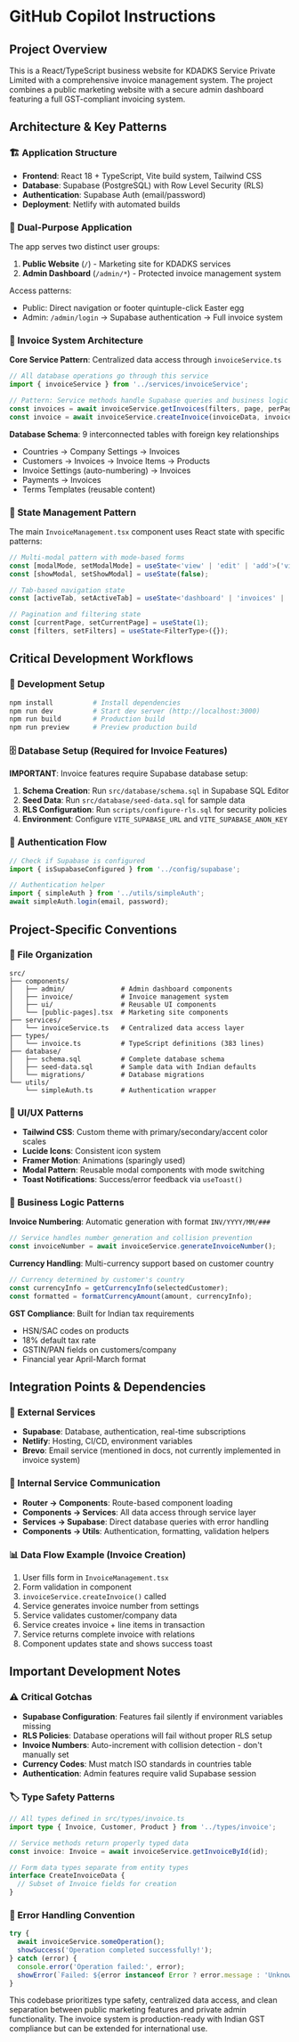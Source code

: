 # GitHub Copilot Instructions

## Project Overview
This is a React/TypeScript business website for KDADKS Service Private Limited with a comprehensive invoice management system. The project combines a public marketing website with a secure admin dashboard featuring a full GST-compliant invoicing system.

## Architecture & Key Patterns

### 🏗️ Application Structure
- **Frontend**: React 18 + TypeScript, Vite build system, Tailwind CSS
- **Database**: Supabase (PostgreSQL) with Row Level Security (RLS)
- **Authentication**: Supabase Auth (email/password)
- **Deployment**: Netlify with automated builds

### 🔐 Dual-Purpose Application
The app serves two distinct user groups:
1. **Public Website** (`/`) - Marketing site for KDADKS services
2. **Admin Dashboard** (`/admin/*`) - Protected invoice management system

Access patterns:
- Public: Direct navigation or footer quintuple-click Easter egg
- Admin: `/admin/login` → Supabase authentication → Full invoice system

### 🧾 Invoice System Architecture

**Core Service Pattern**: Centralized data access through `invoiceService.ts`
```typescript
// All database operations go through this service
import { invoiceService } from '../services/invoiceService';

// Pattern: Service methods handle Supabase queries and business logic
const invoices = await invoiceService.getInvoices(filters, page, perPage);
const invoice = await invoiceService.createInvoice(invoiceData, invoiceNumber);
```

**Database Schema**: 9 interconnected tables with foreign key relationships
- Countries → Company Settings → Invoices
- Customers → Invoices → Invoice Items → Products
- Invoice Settings (auto-numbering) → Invoices
- Payments → Invoices
- Terms Templates (reusable content)

### 🔄 State Management Pattern
The main `InvoiceManagement.tsx` component uses React state with specific patterns:

```typescript
// Multi-modal pattern with mode-based forms
const [modalMode, setModalMode] = useState<'view' | 'edit' | 'add'>('view');
const [showModal, setShowModal] = useState(false);

// Tab-based navigation state
const [activeTab, setActiveTab] = useState<'dashboard' | 'invoices' | 'customers'>('dashboard');

// Pagination and filtering state
const [currentPage, setCurrentPage] = useState(1);
const [filters, setFilters] = useState<FilterType>({});
```

## Critical Development Workflows

### 🚀 Development Setup
```bash
npm install          # Install dependencies
npm run dev          # Start dev server (http://localhost:3000)
npm run build        # Production build
npm run preview      # Preview production build
```

### 🗄️ Database Setup (Required for Invoice Features)
**IMPORTANT**: Invoice features require Supabase database setup:

1. **Schema Creation**: Run `src/database/schema.sql` in Supabase SQL Editor
2. **Seed Data**: Run `src/database/seed-data.sql` for sample data
3. **RLS Configuration**: Run `scripts/configure-rls.sql` for security policies
4. **Environment**: Configure `VITE_SUPABASE_URL` and `VITE_SUPABASE_ANON_KEY`

### 🔐 Authentication Flow
```typescript
// Check if Supabase is configured
import { isSupabaseConfigured } from '../config/supabase';

// Authentication helper
import { simpleAuth } from '../utils/simpleAuth';
await simpleAuth.login(email, password);
```

## Project-Specific Conventions

### 📁 File Organization
```
src/
├── components/
│   ├── admin/              # Admin dashboard components
│   ├── invoice/            # Invoice management system
│   ├── ui/                 # Reusable UI components
│   └── [public-pages].tsx  # Marketing site components
├── services/
│   └── invoiceService.ts   # Centralized data access layer
├── types/
│   └── invoice.ts          # TypeScript definitions (383 lines)
├── database/
│   ├── schema.sql          # Complete database schema
│   ├── seed-data.sql       # Sample data with Indian defaults
│   └── migrations/         # Database migrations
└── utils/
    └── simpleAuth.ts       # Authentication wrapper
```

### 🎨 UI/UX Patterns
- **Tailwind CSS**: Custom theme with primary/secondary/accent color scales
- **Lucide Icons**: Consistent icon system
- **Framer Motion**: Animations (sparingly used)
- **Modal Pattern**: Reusable modal components with mode switching
- **Toast Notifications**: Success/error feedback via `useToast()`

### 🏢 Business Logic Patterns

**Invoice Numbering**: Automatic generation with format `INV/YYYY/MM/###`
```typescript
// Service handles number generation and collision prevention
const invoiceNumber = await invoiceService.generateInvoiceNumber();
```

**Currency Handling**: Multi-currency support based on customer country
```typescript
// Currency determined by customer's country
const currencyInfo = getCurrencyInfo(selectedCustomer);
const formatted = formatCurrencyAmount(amount, currencyInfo);
```

**GST Compliance**: Built for Indian tax requirements
- HSN/SAC codes on products
- 18% default tax rate
- GSTIN/PAN fields on customers/company
- Financial year April-March format

## Integration Points & Dependencies

### 🔌 External Services
- **Supabase**: Database, authentication, real-time subscriptions
- **Netlify**: Hosting, CI/CD, environment variables
- **Brevo**: Email service (mentioned in docs, not currently implemented in invoice system)

### 🔗 Internal Service Communication
- **Router → Components**: Route-based component loading
- **Components → Services**: All data access through service layer
- **Services → Supabase**: Direct database queries with error handling
- **Components → Utils**: Authentication, formatting, validation helpers

### 📊 Data Flow Example (Invoice Creation)
1. User fills form in `InvoiceManagement.tsx`
2. Form validation in component
3. `invoiceService.createInvoice()` called
4. Service generates invoice number from settings
5. Service validates customer/company data
6. Service creates invoice + line items in transaction
7. Service returns complete invoice with relations
8. Component updates state and shows success toast

## Important Development Notes

### ⚠️ Critical Gotchas
- **Supabase Configuration**: Features fail silently if environment variables missing
- **RLS Policies**: Database operations will fail without proper RLS setup
- **Invoice Numbers**: Auto-increment with collision detection - don't manually set
- **Currency Codes**: Must match ISO standards in countries table
- **Authentication**: Admin features require valid Supabase session

### 🏷️ Type Safety Patterns
```typescript
// All types defined in src/types/invoice.ts
import type { Invoice, Customer, Product } from '../types/invoice';

// Service methods return properly typed data
const invoice: Invoice = await invoiceService.getInvoiceById(id);

// Form data types separate from entity types
interface CreateInvoiceData {
  // Subset of Invoice fields for creation
}
```

### 🚦 Error Handling Convention
```typescript
try {
  await invoiceService.someOperation();
  showSuccess('Operation completed successfully!');
} catch (error) {
  console.error('Operation failed:', error);
  showError(`Failed: ${error instanceof Error ? error.message : 'Unknown error'}`);
}
```

This codebase prioritizes type safety, centralized data access, and clean separation between public marketing features and private admin functionality. The invoice system is production-ready with Indian GST compliance but can be extended for international use.
